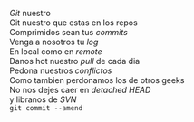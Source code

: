 <p><em>Git</em> nuestro<br />
Git nuestro que estas en los repos<br />
Comprimidos sean tus <em>commits</em><br />
Venga a nosotros tu <em>log</em><br />
En local como en <em>remote</em><br />
Danos hot nuestro <em>pull</em> de cada dia<br />
Pedona nuestros <em>conflictos</em><br />
Como tambien perdonamos los de otros geeks<br />
No nos dejes caer en <em>detached HEAD</em><br />
y libranos de <em>SVN</em><br />
<code>git commit --amend</code></p>
